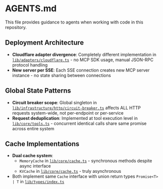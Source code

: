 # AGENTS.md

This file provides guidance to agents when working with code in this repository.

## Deployment Architecture

- **Cloudflare adapter divergence**: Completely different implementation in [`lib/adapters/cloudflare.ts`](lib/adapters/cloudflare.ts) - no MCP SDK usage, manual JSON-RPC protocol handling
- **New server per SSE**: Each SSE connection creates new MCP server instance - no state sharing between connections

## Global State Patterns

- **Circuit breaker scope**: Global singleton in [`lib/infrastructure/http/circuit-breaker.ts`](lib/infrastructure/http/circuit-breaker.ts:6-10) affects ALL HTTP requests system-wide, not per-endpoint or per-service
- **Request deduplication**: Implemented at tool execution level in [`lib/core/tools.ts`](lib/core/tools.ts:47-52) - concurrent identical calls share same promise across entire system

## Cache Implementations

- **Dual cache system**: 
  - `MemoryCache` in [`lib/core/cache.ts`](lib/core/cache.ts:4-113) - synchronous methods despite async interface
  - `KVCache` in [`lib/core/cache.ts`](lib/core/cache.ts:116-144) - truly asynchronous
- Both implement same `Cache` interface with union return types `Promise<T> | T` in [`lib/types/index.ts`](lib/types/index.ts:58-60)